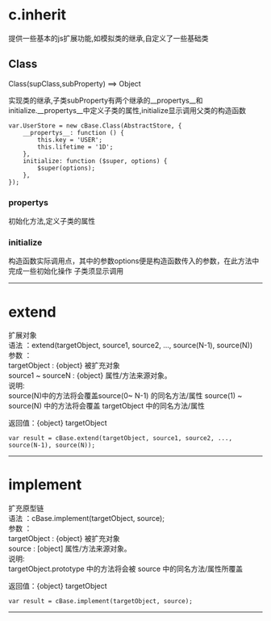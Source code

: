 # c.inherit

提供一些基本的js扩展功能,如模拟类的继承,自定义了一些基础类

## Class

Class(supClass,subProperty) ==> Object

实现类的继承,子类subProperty有两个继承的__propertys__和initialize.__propertys__中定义子类的属性,initialize显示调用父类的构造函数

    var.UserStore = new cBase.Class(AbstractStore, {
        __propertys__: function () {
            this.key = 'USER';
            this.lifetime = '1D';
        },
        initialize: function ($super, options) {
            $super(options);
        },
    });
### __propertys__

初始化方法,定义子类的属性

### initialize
构造函数实际调用点，其中的参数options便是构造函数传入的参数，在此方法中完成一些初始化操作
子类须显示调用


* * *
# extend
扩展对象  
语法 ：extend(targetObject, source1, source2, ..., source(N-1), source(N))  
参数 ：  
targetObject         : {object} 被扩充对象  
source1 ~ sourceN    :  {object} 属性/方法来源对象。  
说明:   
source(N)中的方法将会覆盖source(0~ N-1) 的同名方法/属性
source(1) ~ source(N) 中的方法将会覆盖 targetObject 中的同名方法/属性   

返回值：{object} targetObject

  
    var result = cBase.extend(targetObject, source1, source2, ..., source(N-1), source(N));
* * * 
# implement
扩充原型链  
语法 ：cBase.implement(targetObject, source);  
参数 ：  
targetObject         : {object} 被扩充对象  
source    :  [object] 属性/方法来源对象。  
说明:   
targetObject.prototype 中的方法将会被 source 中的同名方法/属性所覆盖   

返回值：{object} targetObject

  
    var result = cBase.implement(targetObject, source);
* * *